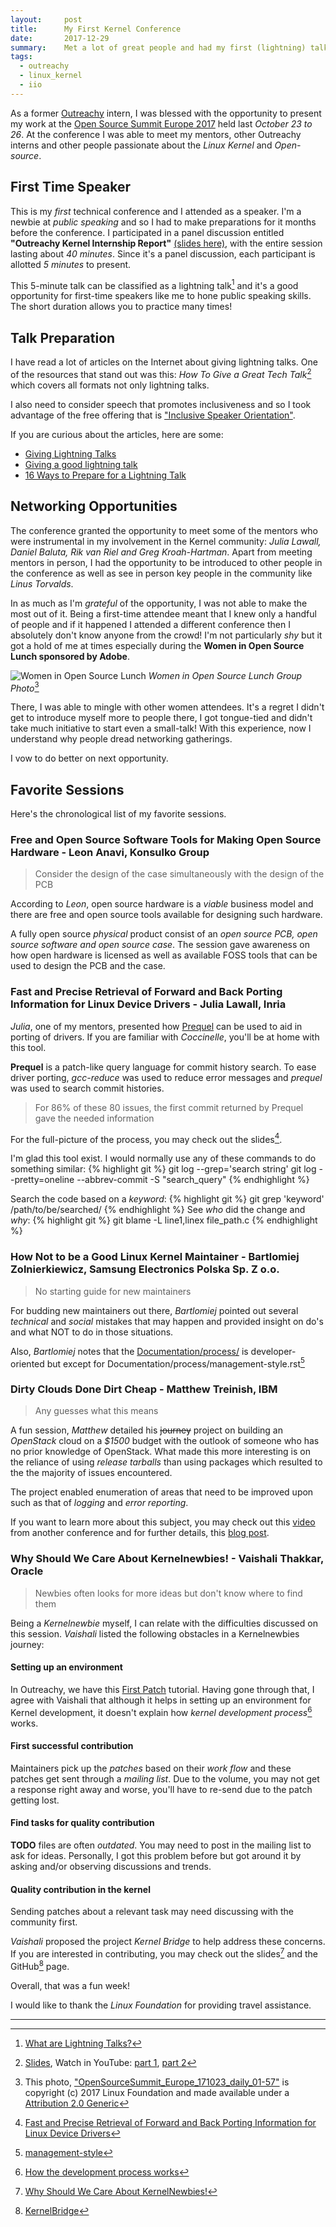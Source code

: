 ```yaml
---
layout:     post
title:      My First Kernel Conference
date:       2017-12-29
summary:    Met a lot of great people and had my first (lightning) talk at the Open Source Summit Europe 2017.
tags:
  - outreachy
  - linux_kernel
  - iio
---
```


As a former [Outreachy](https://www.outreachy.org/) intern, I was blessed with the opportunity to present my work at the [Open Source Summit Europe 2017](https://events17.linuxfoundation.org/events/open-source-summit-europe) held last _October 23 to 26_. At the conference I was able to meet my mentors, other Outreachy interns and other people passionate about the _Linux Kernel_ and _Open-source_.

## First Time Speaker

This is my _first_ technical conference and I attended as a speaker. I'm a newbie at _public speaking_ and so I had to make preparations for it months before the conference. I participated in a panel discussion entitled __"Outreachy Kernel Internship Report"__ [(slides here)](https://osseu17.sched.com/event/BxJM/panel-discussion-outreachy-kernel-internship-report-moderated-by-julia-lawall-inria), with the entire session lasting about _40 minutes_. Since it's a panel discussion, each participant is allotted _5 minutes_ to present.

This 5-minute talk can be classified as a lightning talk[^1] and it's a good opportunity for first-time speakers like me to hone public speaking skills. The short duration allows you to practice many times!

## Talk Preparation

I have read a lot of articles on the Internet about giving lightning talks. One of the resources that stand out was this: _How To Give a Great Tech Talk_[^2] which covers all formats not only lightning talks.

I also need to consider speech that promotes inclusiveness and so I took advantage of the free offering that is ["Inclusive Speaker Orientation"](https://training.linuxfoundation.org/content/inclusive-speaker-orientation).

If you are curious about the articles, here are some:
* [Giving Lightning Talks](https://www.perl.com/pub/2004/07/30/lightningtalk.html)
* [Giving a good lightning talk](https://software.ac.uk/home/cw11/giving-good-lightning-talk)
* [16 Ways to Prepare for a Lightning Talk](https://www.semrush.com/blog/16-ways-to-prepare-for-a-lightning-talk/)

## Networking Opportunities

The conference granted the opportunity to meet some of the mentors who were instrumental in my involvement in the Kernel community: _Julia Lawall, Daniel Baluta, Rik van Riel and Greg Kroah-Hartman_. Apart from meeting mentors in person, I had the opportunity to be introduced to other people in the conference as well as see in person key people in the community like _Linus Torvalds_.

In as much as I'm _grateful_ of the opportunity, I was not able to make the most out of it. Being a first-time attendee meant that I knew only a handful of people and if it happened I attended a different conference then I absolutely don't know anyone from the crowd! I'm not particularly _shy_ but it got a hold of me at times especially during the __Women in Open Source Lunch sponsored by Adobe__.

![Women in Open Source Lunch](https://farm5.staticflickr.com/4484/37879135031_edea3e976c_b.jpg)
_Women in Open Source Lunch Group Photo_[^3]

There, I was able to mingle with other women attendees. It's a regret I didn't get to introduce myself more to people there, I got tongue-tied and didn't take much initiative to start even a small-talk! With this experience, now I understand why people dread networking gatherings.

I vow to do better on next opportunity.

## Favorite Sessions

Here's the chronological list of my favorite sessions.

### Free and Open Source Software Tools for Making Open Source Hardware - Leon Anavi, Konsulko Group

> Consider the design of the case simultaneously with the design of the PCB

According to _Leon_, open source hardware is a _viable_ business model and there are free and open
source tools available for designing such hardware.

A fully open source _physical_ product consist of an _open source PCB, open source software and open
source case_. The session gave awareness on how open hardware is licensed as well as available FOSS
tools that can be used to design the PCB and the case.

### Fast and Precise Retrieval of Forward and Back Porting Information for Linux Device Drivers - Julia Lawall, Inria 

_Julia_, one of my mentors, presented how [Prequel](http://prequel-pql.gforge.inria.fr/) can be used to
aid in porting of drivers. If you are familiar with _Coccinelle_, you'll be at home with this tool.

__Prequel__ is a patch-like query language for commit history search. To ease driver porting,
_gcc-reduce_ was used to reduce error messages and _prequel_ was used to search commit histories.

> For 86% of these 80 issues, the first commit returned by Prequel gave the needed information

For the full-picture of the process, you may check out the slides[^4].

I'm glad this tool exist. I would normally use any of these commands to do something similar:
{% highlight git %}
git log --grep='search string'
git log --pretty=oneline --abbrev-commit -S "search_query"
{% endhighlight %}

Search the code based on a _keyword_:
{% highlight git %}
git grep 'keyword' /path/to/be/searched/
{% endhighlight %}
See _who_ did the change and _why_:
{% highlight git %}
git blame -L line1,linex file_path.c
{% endhighlight %}

### How Not to be a Good Linux Kernel Maintainer - Bartlomiej Zolnierkiewicz, Samsung Electronics Polska Sp. Z o.o. 

> No starting guide for new maintainers

For budding new maintainers out there, _Bartlomiej_ pointed out several _technical_ and _social_ mistakes
that may happen and provided insight on do's and what NOT to do in those situations.

Also, _Bartlomiej_ notes that the [Documentation/process/](http://elixir.free-electrons.com/linux/latest/source/Documentation/process) is developer-oriented but except for <span class="bg-dark-gray white">Documentation/process/management-style.rst</span>[^5]

### Dirty Clouds Done Dirt Cheap - Matthew Treinish, IBM

> Any guesses what this means

A fun session, _Matthew_ detailed his ~~journey~~ project on building an _OpenStack_ cloud on a _$1500_
budget with the outlook of someone who has <span class="bg-dark-gray white">no prior knowledge</span> of OpenStack. What made this more
interesting is on the reliance of using _release tarballs_ than using packages which resulted to the
the majority of issues encountered.

The project enabled enumeration of areas that need to be improved upon such as that of _logging_ and
_error reporting_.

If you want to learn more about this subject, you may check out this [video](https://www.openstack.org/videos/boston-2017/dirty-clouds-done-dirt-cheap) from another conference and for further details, this [blog post](http://blog.kortar.org/?p=380).

### Why Should We Care About Kernelnewbies! - Vaishali Thakkar, Oracle

> Newbies often looks for more ideas but don't know where to find them

Being a _Kernelnewbie_ myself, I can relate with the difficulties discussed on this session.
_Vaishali_ listed the following obstacles in a Kernelnewbies journey:

#### Setting up an environment

In Outreachy, we have this [First Patch](https://kernelnewbies.org/Outreachyfirstpatch/) tutorial.
Having gone through that, I agree with Vaishali that although it helps in setting up an environment for
Kernel development, it doesn't explain how _kernel development process_[^6] works.

#### First successful contribution

Maintainers pick up the _patches_ based on their _work flow_ and these patches get sent through a _mailing
list_. Due to the <span class="bg-dark-gray white">volume</span>, you may not get a response right away
and worse, you'll have to <span class="bg-dark-gray white">re-send</span> due to the patch getting lost.

#### Find tasks for quality contribution

__TODO__ files are often _outdated_. You may need to post in the mailing list to ask for ideas.
Personally, I got this problem before but got around it by asking and/or observing discussions and
trends.

#### Quality contribution in the kernel

Sending patches about a relevant task may need discussing with the community first.

_Vaishali_ proposed the project _Kernel Bridge_ to help address these concerns. If you are interested in
contributing, you may check out the slides[^7] and the GitHub[^8] page.


Overall, that was a fun week!

I would like to thank the _Linux Foundation_ for providing travel assistance. 

---
[^1]: [What are Lightning Talks?](https://perl.plover.com/lt/osc2003/lightning-talks.html)
[^2]: [Slides](https://www.slideshare.net/PGExperts/ggtt-linux-2013), Watch in YouTube: [part 1](http://www.youtube.com/watch?v=iE9y3gyF8Kw ), [part 2](http://www.youtube.com/watch?v=gcOP4WQfJl4)
[^3]: This photo, ["OpenSourceSummit_Europe_171023_daily_01-57"](https://www.flickr.com/photos/linuxfoundation/37879135031/) is copyright (c) 2017 Linux Foundation and made available under a [Attribution 2.0 Generic](https://creativecommons.org/licenses/by/2.0/)
[^4]: [Fast and Precise Retrieval of Forward and Back Porting Information for Linux Device Drivers](https://schd.ws/hosted_files/osseu17/66/prequel_oss.pdf)
[^5]: [management-style](http://elixir.free-electrons.com/linux/latest/source/Documentation/process/management-style.rst)
[^6]: [How the development process works](http://elixir.free-electrons.com/linux/latest/source/Documentation/process/2.Process.rst)
[^7]: [Why Should We Care About KernelNewbies!](https://schd.ws/hosted_files/osseu17/c1/Open%20Source%20Summit%2C%20Europe%20-%20Kernelnewbies%20talk.pdf)
[^8]: [KernelBridge](https://github.com/nerdyvaishali/kernelbridge)
